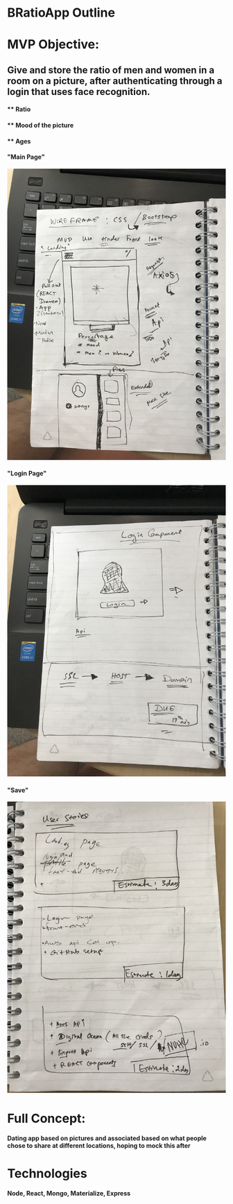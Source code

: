 # BRatioApp Outline

# MVP Objective: 
## Give and store the ratio of men and women in a room on a picture, after authenticating through a login that uses face recognition.
 #### ** Ratio
 #### ** Mood of the picture
 #### ** Ages

#### "Main Page"
![Screenshot](backend.jpg)

#### "Login Page"
![Screenshot](backend2.jpeg)

#### "Save"
![Screenshot](save.jpg)


# Full Concept: 
#### Dating app based on pictures and associated based on what people chose to share at different locations, hoping to mock this after

# Technologies
#### Node, React, Mongo, Materialize, Express
